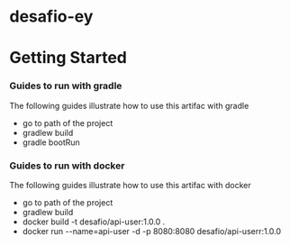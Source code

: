 # desafio-ey
# Getting Started

### Guides to run with gradle
The following guides illustrate how to use this artifac with gradle

* go to path of the project
* gradlew build
* gradle bootRun

### Guides to run with docker
The following guides illustrate how to use this artifac with docker

* go to path of the project
* gradlew build
* docker build  -t desafio/api-user:1.0.0 .
* docker run --name=api-user -d -p 8080:8080 desafio/api-userr:1.0.0

